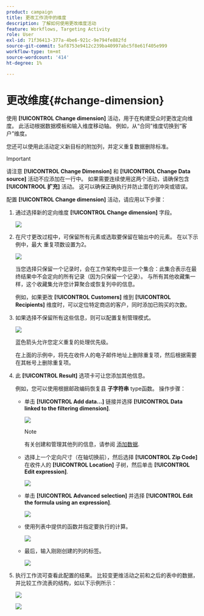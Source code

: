 ```yaml
---
product: campaign
title: 更改工作流中的维度
description: 了解如何使用更改维度活动
feature: Workflows, Targeting Activity
role: User
exl-id: 71f36413-377a-4be6-921c-9e794fe882fd
source-git-commit: 5af8753e9412c239ba40997abc5f8e61f405e999
workflow-type: tm+mt
source-wordcount: '414'
ht-degree: 1%

---
```


# 更改维度{#change-dimension}

使用 **[!UICONTROL Change dimension]** 活动，用于在构建受众时更改定向维度。 此活动根据数据模板和输入维度移动轴。 例如，从“合同”维度切换到“客户”维度。

您还可以使用此活动定义新目标的附加列，并定义重复数据删除标准。

>[!IMPORTANT]
>
>请注意 **[!UICONTROL Change Dimension]** 和 **[!UICONTROL Change Data source]** 活动不应添加在一行中。 如果需要连续使用这两个活动，请确保包含 **[!UICONTROOL 扩充]** 活动。 这可以确保正确执行并防止潜在的冲突或错误。

配置 **[!UICONTROL Change dimension]** 活动，请应用以下步骤：

1. 通过选择新的定向维度 **[!UICONTROL Change dimension]** 字段。

   ![](assets/s_user_change_dimension_param1.png)

1. 在尺寸更改过程中，可保留所有元素或选取要保留在输出中的元素。 在以下示例中，最大 重复项数设置为2。

   ![](assets/s_user_change_dimension_limit.png)

   当您选择只保留一个记录时，会在工作架构中显示一个集合：此集合表示在最终结果中不会定向的所有记录（因为只保留一个记录）。 与所有其他收藏集一样，这个收藏集允许您计算聚合或恢复列中的信息。

   例如，如果更改 **[!UICONTROL Customers]** 维到 **[!UICONTROL Recipients]** 维度时，可以定位特定商店的客户，同时添加已购买的次数。

1. 如果选择不保留所有这些信息，则可以配置复制管理模式。

   ![](assets/s_user_change_dimension_param2.png)

   蓝色箭头允许您定义重复的处理优先级。

   在上面的示例中，将先在收件人的电子邮件地址上删除重复项，然后根据需要在其帐号上删除重复项。

1. 此 **[!UICONTROL Result]** 选项卡可让您添加其他信息。

   例如，您可以使用根据邮政编码恢复县 **子字符串** type函数。 操作步骤：

   * 单击 **[!UICONTROL Add data...]** 链接并选择 **[!UICONTROL Data linked to the filtering dimension]**.

     ![](assets/wf_change-dimension_sample_01.png)

     >[!NOTE]
     >
     >有关创建和管理其他列的信息，请参阅 [添加数据](query.md#add-data).

   * 选择上一个定向尺寸（在轴切换前），然后选择 **[!UICONTROL Zip Code]** 在收件人的 **[!UICONTROL Location]** 子树，然后单击 **[!UICONTROL Edit expression]**.

     ![](assets/wf_change-dimension_sample_02.png)

   * 单击 **[!UICONTROL Advanced selection]** 并选择 **[!UICONTROL Edit the formula using an expression]**.

     ![](assets/wf_change-dimension_sample_03.png)

   * 使用列表中提供的函数并指定要执行的计算。

     ![](assets/wf_change-dimension_sample_04.png)

   * 最后，输入刚刚创建的列的标签。

     ![](assets/wf_change-dimension_sample_05.png)

1. 执行工作流可查看此配置的结果。 比较变更维活动之前和之后的表中的数据，并比较工作流表的结构，如以下示例所示：

   ![](assets/wf_change-dimension_sample_06.png)

   ![](assets/wf_change-dimension_sample_07.png)

